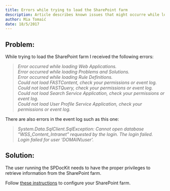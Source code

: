 ```yaml
---
title: Errors while trying to load the SharePoint farm
description: Article describes known issues that might occurre while loading SharePoint farm.
author: Mia Tomaić
date: 18/5/2017
---
```


## Problem:
While trying to load the SharePoint farm I received the following errors:

> *Error occurred while loading Web Applications.*  
*Error occurred while loading Problems and Solutions.*  
*Error occurred while loading Rule Definitions.*  
*Could not load FASTContent, check your permissions or event log.*  
*Could not load FASTQuery, check your permissions or event log.*  
*Could not load Search Service Application, check your permissions or event log.*  
*Could not load User Profile Service Application, check your permissions or event log.*

There are also errors in the event log such as this one:

> *System.Data.SqlClient.SqlException: Cannot open database ”WSS_Content_Intranet” requested by the login. The login failed.*  
*Login failed for user ‘DOMAIN\user’.*

## Solution:
The user running the SPDocKit needs to have the proper privileges to retrieve information from the SharePoint farm.

Follow [these instructions](#internal/requirements/sharepoint-on-premises-user-permissions-requirements) to configure your SharePoint farm.